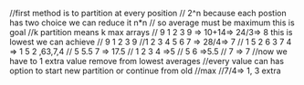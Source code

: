 //first method is to partition at every position
// 2^n because each postion has two choice we can reduce it n*n
// so average must be maximum this is goal
//k partition means k max arrays
// 9 1 2 3 9 => 10+14=> 24/3=> 8 this is lowest we can achieve
// 9 1 2 3 9
//1 2 3 4 5 6 7 => 28/4=> 7
// 1 5 2 6 3 7 4   => 1 5 2 ,63,7,4
// 5 5.5 7 => 17.5
// 1 2 3 4 =>5
// 5 6 =>5.5
// 7 => 7
//now we have to 1 extra value remove from lowest averages
//every value can has option to start new partition or continue from old
//max
//7/4=> 1, 3 extra